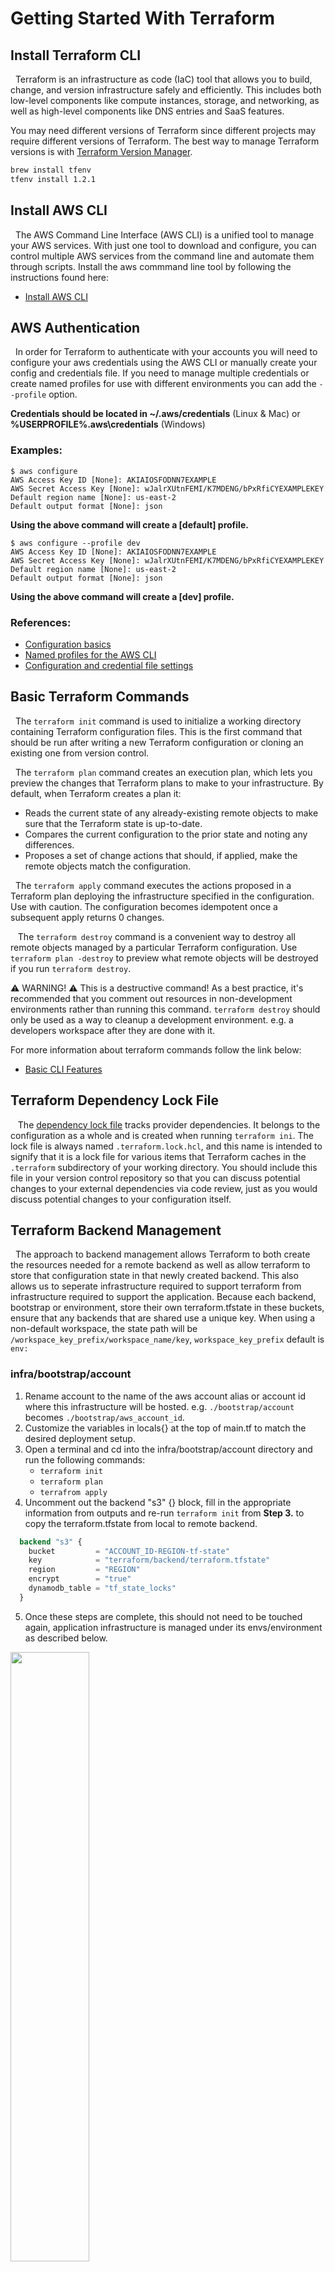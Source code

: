 # Getting Started With Terraform

## Install Terraform CLI
&nbsp;&nbsp;Terraform is an infrastructure as code (IaC) tool that allows you to build, change, and version infrastructure safely and efficiently. This includes both low-level components like compute instances, storage, and networking, as well as high-level components like DNS entries and SaaS features.

You may need different versions of Terraform since different projects may require different versions of Terraform. The best way to manage Terraform versions is with [Terraform Version Manager](https://github.com/tfutils/tfenv).

```bash
brew install tfenv
tfenv install 1.2.1
```

## Install AWS CLI
&nbsp;&nbsp;The AWS Command Line Interface (AWS CLI) is a unified tool to manage your AWS services. With just one tool to download and configure, you can control multiple AWS services from the command line and automate them through scripts. Install the aws commmand line tool by following the instructions found here:

- [Install AWS CLI](https://docs.aws.amazon.com/cli/latest/userguide/getting-started-install.html)

## AWS Authentication

&nbsp;&nbsp;In order for Terraform to authenticate with your accounts you will need to configure your aws credentials using the AWS CLI or manually create your config and credentials file. If you need to manage multiple credentials or create named profiles for use with different environments you can add the `--profile` option.

**Credentials should be located in ~/.aws/credentials** (Linux & Mac) or **%USERPROFILE%\.aws\credentials** (Windows)

### Examples:
```
$ aws configure
AWS Access Key ID [None]: AKIAIOSFODNN7EXAMPLE
AWS Secret Access Key [None]: wJalrXUtnFEMI/K7MDENG/bPxRfiCYEXAMPLEKEY
Default region name [None]: us-east-2
Default output format [None]: json
```
**Using the above command will create a [default] profile.**  
```
$ aws configure --profile dev
AWS Access Key ID [None]: AKIAIOSFODNN7EXAMPLE
AWS Secret Access Key [None]: wJalrXUtnFEMI/K7MDENG/bPxRfiCYEXAMPLEKEY
Default region name [None]: us-east-2
Default output format [None]: json
```
**Using the above command will create a [dev] profile.**  

### References:

- [Configuration basics][1]
- [Named profiles for the AWS CLI][2]
- [Configuration and credential file settings][3]

[1]: https://docs.aws.amazon.com/cli/latest/userguide/cli-configure-quickstart.html
[2]: https://docs.aws.amazon.com/cli/latest/userguide/cli-configure-profiles.html
[3]: https://docs.aws.amazon.com/cli/latest/userguide/cli-configure-files.html

## Basic Terraform Commands 

&nbsp;&nbsp;The `terraform init` command is used to initialize a working directory containing Terraform configuration files. This is the first command that should be run after writing a new Terraform configuration or cloning an existing one from version control.

&nbsp;&nbsp;The `terraform plan` command creates an execution plan, which lets you preview the changes that Terraform plans to make to your infrastructure. By default, when Terraform creates a plan it:

- Reads the current state of any already-existing remote objects to make sure that the Terraform state is up-to-date.
- Compares the current configuration to the prior state and noting any differences.
- Proposes a set of change actions that should, if applied, make the remote objects match the configuration.

&nbsp;&nbsp;The `terraform apply` command executes the actions proposed in a Terraform plan deploying the infrastructure specified in the configuration. Use with caution. The configuration becomes idempotent once a subsequent apply returns 0 changes.

&nbsp;&nbsp; The `terraform destroy` command is a convenient way to destroy all remote objects managed by a particular Terraform configuration. Use `terraform plan -destroy` to preview what remote objects will be destroyed if you run `terraform destroy`.

⚠️ WARNING! ⚠️ This is a destructive command! As a best practice, it's recommended that you comment out resources in non-development environments rather than running this command. `terraform destroy` should only be used as a way to cleanup a development environment. e.g. a developers workspace after they are done with it.

For more information about terraform commands follow the link below:

- [Basic CLI Features](https://www.terraform.io/cli/commands)
## Terraform Dependency Lock File

&nbsp;&nbsp;  The [dependency lock file](https://www.terraform.io/language/files/dependency-lock) tracks provider dependencies. It belongs to the configuration as a whole and is created when running `terraform ini`. The lock file is always named `.terraform.lock.hcl`, and this name is intended to signify that it is a lock file for various items that Terraform caches in the `.terraform` subdirectory of your working directory. You should include this file in your version control repository so that you can discuss potential changes to your external dependencies via code review, just as you would discuss potential changes to your configuration itself.  

## Terraform Backend Management

&nbsp;&nbsp;The approach to backend management allows Terraform to both create the resources needed for a remote backend as well as allow terraform to store that configuration state in that newly created backend. This also allows us to seperate infrastructure required to support terraform from infrastructure required to support the application. Because each backend, bootstrap or environment, store their own terraform.tfstate in these buckets, ensure that any backends that are shared use a unique key. When using a non-default workspace, the state path will be `/workspace_key_prefix/workspace_name/key`, `workspace_key_prefix` default is `env:`


### infra/bootstrap/account

1. Rename account to the name of the aws account alias or account id where this infrastructure will be hosted. e.g. `./bootstrap/account` becomes `./bootstrap/aws_account_id`.
2. Customize the variables in locals{} at the top of main.tf to match the desired deployment setup.
3. Open a terminal and cd into the infra/bootstrap/account directory and run the following commands:
    - `terraform init`
    - `terraform plan`
    - `terrafrom apply`
4. Uncomment out the backend "s3" {} block, fill in the appropriate information from outputs and re-run `terraform init` from **Step 3.** to copy the terraform.tfstate from local to remote backend.

``` tf
  backend "s3" {
    bucket         = "ACCOUNT_ID-REGION-tf-state"
    key            = "terraform/backend/terraform.tfstate"
    region         = "REGION"
    encrypt        = "true"
    dynamodb_table = "tf_state_locks"
  }
```
5. Once these steps are complete, this should not need to be touched again, application infrastructure is managed under its envs/environment as described below.

<img src="../docs/imgs/initial_setup.svg" width="50%"/>

### infra/envs/environment

&nbsp;&nbsp;Specify different environments for the application in this section. This template repo includes three example environments: dev, staging, and prod. 

To get started with an environment, copy the backend configuration information created in the "infra/bootstrap/account" instructions above into the terraform { backend "s3" {} } block to setup the remote backend for the environment. This is where all of the infrastructure for the application will be managed. 

### Multi-Cloud Accounts vs Single Cloud Accounts

&nbsp;&nbsp;In a simpler single cloud account setup, there is one cloud account that contains the resources created for managing terraform itself, as well as the resources created for each environment. If in a single-cloud account, multi-environment setup ensure that the backend "s3" { key = path/to/terraform.tfstate} is unique for the backend, as well as each environment.

<img src="../docs/imgs/single_cloud.svg" width="50%"/>

In a multi-cloud account, multi-environment setup, the relationship between the bootstrap/account(s) and envs/environement(s) should be 1:1 for easiest management. If there are less accounts than envirnonments ensure the backend "s3" { key = path/to/terraform.tfstate} is unique from all backends in the shared account. 

<img src="../docs/imgs/multi_cloud.svg" width="50%"/>

# Workspaces
&nbsp;&nbsp; Terraform workspaces are created by default, the default workspace is named "default." Workspaces are used to allow multiple engineers to deploy their own stacks for development and testing. This allows multiple engineers to develop new features in parallel using a single environment without destroying each others infrastructure. Separate resources will be created for each engineer when using the prefix variable.

### Terraform workspace commands:

`terraform workspace show [Name]`   - This command will show the workspace you working in.

`terraform workspace list [Name]`   - This command will list all workspaces.

`terraform workspace new [Name]`    - This command will create a new workspace.

`terraform workspace select [Name]` - This command will switch your workspace to the workspace you select.

`terraform workspace delete [Name]` - This command will delete the specified workspace. (does not delete infrastructure, that step will done first)

## Workspaces and prefix - A How To

&nbsp;&nbsp; Workspaces are used to allow multiple developers to deploy their own stacks for development and testing. By default "prefix~ is set to `terraform.workspace` in the envs/dev environment, it is `staging` and `prod` in those respective environments.

### envs/dev/main.tf
``` tf
locals {
  prefix = terraform.workspace
}

module "example" {
  source  = "../../modules/example"
  prefix  = local.prefix
}

```

### modules/example/variables.tf - When creating a new module create the variable "prefix" in your variables.tf
``` tf

variable "prefix" {
  type        = string
  description = "prefix used to uniquely identify resources, allows parallel development"

}

```
### modules/example/main.tf - Use var.prefix to uniquely name resources for parallel development.
``` tf

# Create the S3 bucket with a unique prefix from terraform.workspace.
resource "aws_s3_bucket" "example" {
  bucket = "${var.prefix}-bucket"

}

```

When in the workspace "shawn", the resulting bucket name created in the aws account will be `shawn-bucket`. This prevents the following undesirable situation: If resources are not actively prefixed and two developers deploy the same resource, the developer who runs their deployment second will overwrite the deployment of the first.

## Modules

&nbsp;&nbsp;A module is a container for multiple resources that are used together. Modules can be used to create lightweight abstractions, so that you can describe your infrastructure in terms of its architecture, rather than directly in terms of physical objects. The .tf files in your working directory when you run `terraform plan` or `terraform apply` together form the root module. In this root module you will call modules that you create from the module directory to build the infrastructure required to provide any functionality needed for the application.

### infra/modules/bootstrap/
Module required to create the infrastructure that hosts all terraform backends.

### infra/modules/common/
The purpose of this module is to contain environment agnostic items. e.g. tags that are common to all environments are stored here. Example usage:


``` tf
# Import the common module

module "common" {
  source = "../../modules/common"

}

# Combine common tags with environment specific tags.
tags = merge(module.common.default_tags, {
  environment = "dev"
  description = "Backend resources required for terraform state management."

})
```
## Troubleshooting

For use later.
